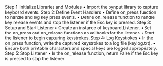 Step 1:      Initialize Libraries and Modules 
              •	Import the pynput library to capture keyboard events. 
Step 2:       Define Event Handlers 
              •	Define on_press function to handle and log key press events. 
              •	Define on_release function to handle key release events and stop the listener 
                if the Esc key is pressed. 
Step 3:       Setup and Start Listener 
              •	Create an instance of keyboard.Listener. 
              •	Set the on_press and on_release functions as callbacks for the listener. 
              •	Start the listener to begin capturing keystrokes. 
Step 4:         Log Keystrokes 
              •	In the on_press function, write the captured keystrokes to a log file 
              (keylog.txt). 
              •	Ensure both printable characters and special keys are logged appropriately. 
Step 5:       Stop Listener 
                •	In the on_release function, return False if the Esc key is pressed to stop the 
                  listener
 
